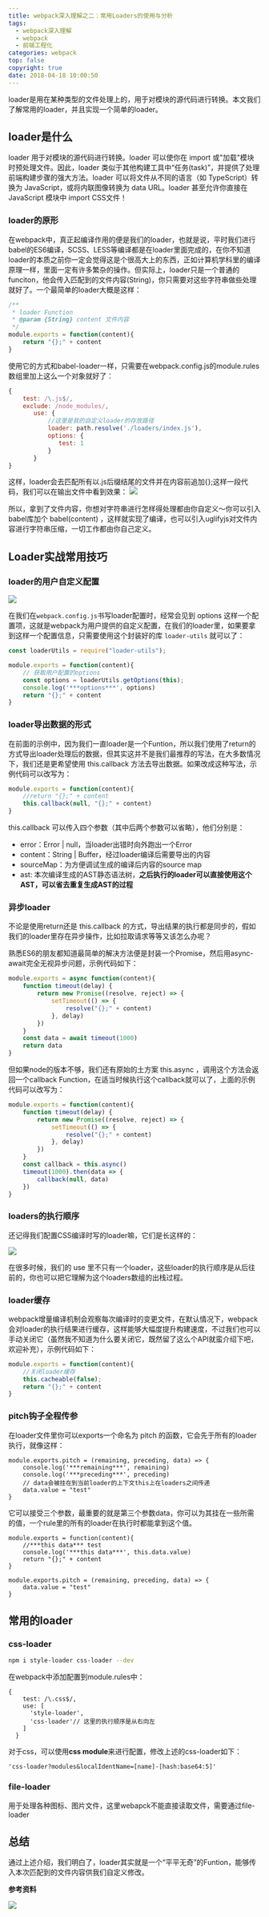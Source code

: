 ```yaml
---
title: webpack深入理解之二：常用Loaders的使用与分析
tags:
  - webpack深入理解
  - webpack
  - 前端工程化
categories: webpack
top: false
copyright: true
date: 2018-04-18 10:00:50
---
```

loader是用在某种类型的文件处理上的，用于对模块的源代码进行转换。本文我们了解常用的loader，并且实现一个简单的loader。
<!--more-->

## loader是什么
loader 用于对模块的源代码进行转换。loader 可以使你在 import 或"加载"模块时预处理文件。因此，loader 类似于其他构建工具中“任务(task)”，并提供了处理前端构建步骤的强大方法。loader 可以将文件从不同的语言（如 TypeScript）转换为 JavaScript，或将内联图像转换为 data URL。loader 甚至允许你直接在 JavaScript 模块中 import CSS文件！

### loader的原形
在webpack中，真正起编译作用的便是我们的loader，也就是说，平时我们进行babel的ES6编译，SCSS、LESS等编译都是在loader里面完成的，在你不知道loader的本质之前你一定会觉得这是个很高大上的东西，正如计算机学科里的编译原理一样，里面一定有许多繁杂的操作。但实际上，loader只是一个普通的funciton，他会传入匹配到的文件内容(String)，你只需要对这些字符串做些处理就好了。一个最简单的loader大概是这样：
```js
/**
 * loader Function
 * @param {String} content 文件内容
 */
module.exports = function(content){
    return "{};" + content
}
```

使用它的方式和babel-loader一样，只需要在webpack.config.js的module.rules数组里加上这么一个对象就好了：
```js
{
    test: /\.js$/,
    exclude: /node_modules/,
       use: {
           //这里是我的自定义loader的存放路径
           loader: path.resolve('./loaders/index.js'),
           options: {
              test: 1
           }
       }
}
```
这样，loader会去匹配所有以.js后缀结尾的文件并在内容前追加{};这样一段代码，我们可以在输出文件中看到效果：
![](http://oankigr4l.bkt.clouddn.com/201809301512_658.png)

所以，拿到了文件内容，你想对字符串进行怎样得处理都由你自定义～你可以引入babel库加个 babel(content) ，这样就实现了编译，也可以引入uglifyjs对文件内容进行字符串压缩，一切工作都由你自己定义。

## Loader实战常用技巧
### loader的用户自定义配置

![](http://oankigr4l.bkt.clouddn.com/201809301513_544.png)

在我们在`webpack.config.js`书写loader配置时，经常会见到 options 这样一个配置项，这就是webpack为用户提供的自定义配置，在我们的loader里，如果要拿到这样一个配置信息，只需要使用这个封装好的库 `loader-utils` 就可以了：
```js
const loaderUtils = require("loader-utils");

module.exports = function(content){
    // 获取用户配置的options
    const options = loaderUtils.getOptions(this);
    console.log('***options***', options)
    return "{};" + content
}
```

### loader导出数据的形式
在前面的示例中，因为我们一直loader是一个Funtion，所以我们使用了return的方式导出loader处理后的数据，但其实这并不是我们最推荐的写法，在大多数情况下，我们还是更希望使用 this.callback 方法去导出数据。如果改成这种写法，示例代码可以改写为：
```js
module.exports = function(content){
    //return "{};" + content
    this.callback(null, "{};" + content)
}

```
this.callback 可以传入四个参数（其中后两个参数可以省略），他们分别是：
* error：Error | null，当loader出错时向外跑出一个Error
* content：String | Buffer，经过loader编译后需要导出的内容
* sourceMap：为方便调试生成的编译后内容的source map
* ast: 本次编译生成的AST静态语法树，**之后执行的loader可以直接使用这个AST，可以省去重复生成AST的过程**

### 异步loader
不论是使用return还是 this.callback 的方式，导出结果的执行都是同步的，假如我们的loader里存在异步操作，比如拉取请求等等又该怎么办呢？

熟悉ES6的朋友都知道最简单的解决方法便是封装一个Promise，然后用async-await完全无视异步问题，示例代码如下：
```js
module.exports = async function(content){
    function timeout(delay) {
        return new Promise((resolve, reject) => {
            setTimeout(() => {
                resolve("{};" + content)
            }, delay)
        })
    }
    const data = await timeout(1000)
    return data
}

```
但如果node的版本不够，我们还有原始的土方案 this.async ，调用这个方法会返回一个callback Function，在适当时候执行这个callback就可以了，上面的示例代码可以改写为：
```js
module.exports = function(content){
    function timeout(delay) {
        return new Promise((resolve, reject) => {
            setTimeout(() => {
                resolve("{};" + content)
            }, delay)
        })
    }
    const callback = this.async()
    timeout(1000).then(data => {
        callback(null, data)
    })
}
```
### loaders的执行顺序
还记得我们配置CSS编译时写的loader嘛，它们是长这样的：

![](http://oankigr4l.bkt.clouddn.com/201809301529_792.png)

在很多时候，我们的 use 里不只有一个loader，这些loader的执行顺序是从后往前的，你也可以把它理解为这个loaders数组的出栈过程。

### loader缓存
webpack增量编译机制会观察每次编译时的变更文件，在默认情况下，webpack会对loader的执行结果进行缓存，这样能够大幅度提升构建速度，不过我们也可以手动关闭它（虽然我不知道为什么要关闭它，既然留了这么个API就蛮介绍下吧，欢迎补充），示例代码如下：
```js
module.exports = function(content){
    //关闭loader缓存
    this.cacheable(false);
    return "{};" + content
}
```

### pitch钩子全程传参
在loader文件里你可以exports一个命名为 pitch 的函数，它会先于所有的loader执行，就像这样：
```
module.exports.pitch = (remaining, preceding, data) => {
    console.log('***remaining***', remaining)
    console.log('***preceding***', preceding)
    // data会被挂在到当前loader的上下文this上在loaders之间传递
    data.value = "test"
}

```
它可以接受三个参数，最重要的就是第三个参数data，你可以为其挂在一些所需的值，一个rule里的所有的loader在执行时都能拿到这个值。
```
module.exports = function(content){
    //***this data*** test
    console.log('***this data***', this.data.value)
    return "{};" + content
}

module.exports.pitch = (remaining, preceding, data) => {
    data.value = "test"
}

```

## 常用的loader

### css-loader
```bash
npm i style-loader css-loader --dev
```
在webpack中添加配置到module.rules中：
```
{
    test: /\.css$/,
    use: [
      'style-loader',
      'css-loader'// 这里的执行顺序是从右向左
    ]
  }
```
对于css，可以使用**css module**来进行配置，修改上述的css-loader如下：
```
'css-loader?modules&localIdentName=[name]-[hash:base64:5]'
```

### file-loader
用于处理各种图标、图片文件，这里webapck不能直接读取文件，需要通过file-loader

## 总结
通过上述介绍，我们明白了，loader其实就是一个“平平无奇”的Funtion，能够传入本次匹配到的文件内容供我们自定义修改。

**参考资料**
[]()

![](http://oankigr4l.bkt.clouddn.com/wexin.png)